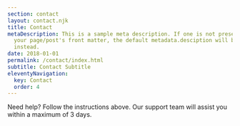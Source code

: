```yaml
---
section: contact
layout: contact.njk
title: Contact
metaDescription: This is a sample meta description. If one is not present in
  your page/post's front matter, the default metadata.desciption will be used
  instead.
date: 2018-01-01
permalink: /contact/index.html
subtitle: Contact Subtitle
eleventyNavigation:
  key: Contact
  order: 4
---
```

Need help? Follow the instructions above. Our support team will assist you within a maximum of 3 days.